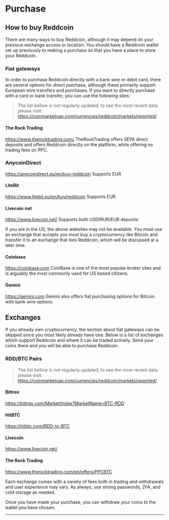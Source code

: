 # Purchase

## How to buy Reddcoin

There are many ways to buy Reddcoin, although it may depend on your previous exchange access or location.
You should have a Reddcoin wallet set up previously to making a purchase so that you have a place to store your Reddcoin.

### Fiat gateways

In order to purchase Reddcoin directly with a bank wire or debit card, there are several options for direct purchase, although these primarily support European wire transfers and purchases.  If you want to directly purchase with a card or bank transfer, you can use the following sites:

> The list bellow is not regularly updated, to see the most recent data please visit: https://coinmarketcap.com/currencies/reddcoin/markets/reported/

#### The Rock Trading
https://www.therocktrading.com/
TheRockTrading offers SEPA direct deposits and offers Reddcoin directly on the platform, while offering no trading fees on PPC.

### AnycoinDirect
https://anycoindirect.eu/en/buy-reddcoin
Supports EUR

#### LiteBit
https://www.litebit.eu/en/buy/reddcoin
Supports EUR

#### Livecoin.net
https://www.livecoin.net/
Supports both USD/RUR/EUR deposits

If you are in the US, the above websites may not be available.  You must use an exchange that accepts you must buy a cryptocurrency like Bitcoin and transfer it to an exchange that lists Reddcoin, which will be discussed at a later time.

#### Coinbase

https://coinbase.com
CoinBase is one of the most popular broker sites and is arguably the most commonly used for US based citizens.

#### Gemini

https://gemini.com
Gemini also offers fiat purchasing options for Bitcoin with bank wire options.

## Exchanges

If you already own cryptocurrency, the section about fiat gateways can be skipped since you most likely already have one.  Below is a list of exchanges which support Reddcoin and where it can be traded actively.  Send your coins there and you will be able to purchase Reddcoin.

### RDD/BTC Pairs

> The list bellow is not regularly updated, to see the most recent data please visit: https://coinmarketcap.com/currencies/reddcoin/markets/reported/

#### Bittrex

https://bittrex.com/Market/Index?MarketName=BTC-RDD

#### HitBTC

https://hitbtc.com/RDD-to-BTC

#### Livecoin

https://www.livecoin.net/

#### The Rock Trading

https://www.therocktrading.com/en/offers/PPCBTC

Each exchange comes with a variety of fees both in trading and withdrawals and user experience may vary.  As always, use strong passwords, 2FA, and cold storage as needed.

Once you have made your purchase, you can withdraw your coins to the wallet you have chosen.

---
